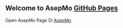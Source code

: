 ## Welcome to AsepMo [GitHub Pages](https://github.com/GithubPages/)
Open AsepMo Page Di [AsepMo](https://aweb41.github.io/AsepMo/)
